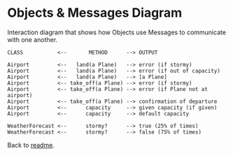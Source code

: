 # Objects & Messages Diagram

Interaction diagram that shows how Objects use Messages to communicate with one another.
```
CLASS           <--       METHOD      --> OUTPUT

Airport         <--   land(a Plane)   --> error (if stormy)
Airport         <--   land(a Plane)   --> error (if out of capacity)
Airport         <--   land(a Plane)   --> [a Plane]
Airport         <-- take_off(a Plane) --> error (if stormy)
Airport         <-- take_off(a Plane) --> error (if Plane not at airport)
Airport         <-- take_off(a Plane) --> confirmation of departure
Airport         <--      capacity     --> given capacity (if given)
Airport         <--      capacity     --> default capacity

WeatherForecast <--      stormy?      --> true (25% of times)
WeatherForecast <--      stormy?      --> false (75% of times)
```
Back to [readme](README.md).
